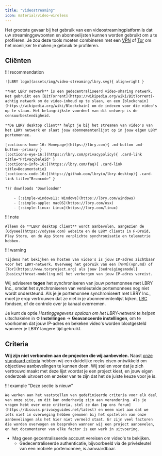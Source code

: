 ```yaml
---
title: "Videostreaming"
icon: material/video-wireless
---
```


Het grootste gevaar bij het gebruik van een videostreamingplatform is dat uw streaminggewoonten en abonneelijsten kunnen worden gebruikt om u te profileren. Je zou deze tools moeten combineren met een [VPN](vpn.md) of [Tor](https://www.torproject.org/) om het moeilijker te maken je gebruik te profileren.

## Cliënten

!!! recommendation

    ![LBRY logo](assets/img/video-streaming/lbry.svg){ align=right }
    
    **Het LBRY netwerk** is een gedecentraliseerd video-sharing netwerk. Het gebruikt een [BitTorrent](https://wikipedia.org/wiki/BitTorrent)-achtig netwerk om de video-inhoud op te slaan, en een [blockchain](https://wikipedia.org/wiki/Blockchain) om de indexen voor die video's op te slaan. Het belangrijkste voordeel van dit ontwerp is de censuurbestendigheid.
    
    **De LBRY desktop client** helpt je bij het streamen van video's van het LBRY netwerk en slaat jouw abonnementenlijst op in jouw eigen LBRY portemonnee.
    
    [:octicons-home-16: Homepage](https://lbry.com){ .md-button .md-button--primary }
    [:octicons-eye-16:](https://lbry.com/privacypolicy){ .card-link title="Privacybeleid" }
    [:octicons-info-16:](https://lbry.com/faq){ .card-link title=Documentatie}
    [:octicons-code-16:](https://github.com/lbryio/lbry-desktop){ .card-link title="Broncode" }
    
    ??? downloads "Downloaden"
    
        - [:simple-windows11: Windows](https://lbry.com/windows)
        - [:simple-apple: macOS](https://lbry.com/osx)
        - [:simple-linux: Linux](https://lbry.com/linux)

!!! note

    Alleen de **LBRY desktop client** wordt aanbevolen, aangezien de [Odysee](https://odysee.com) website en de LBRY clients in F-Droid, Play Store, en de App Store verplichte synchronisatie en telemetrie hebben.

!!! warning

    Tijdens het bekijken en hosten van video's is jouw IP-adres zichtbaar voor het LBRY-netwerk. Overweeg het gebruik van een [VPN](vpn.md) of [Tor](https://www.torproject.org) als jouw [bedreigingsmodel](basics/threat-modeling.md) het verbergen van jouw IP-adres vereist.

Wij adviseren **tegen** het synchroniseren van jouw portemonnee met LBRY Inc., omdat het synchroniseren van versleutelde portemonnees nog niet wordt ondersteund. Als je je portemonnee synchroniseert met LBRY Inc., moet je erop vertrouwen dat ze niet in je abonnementenlijst kijken, [LBC](https://lbry.com/faq/earn-credits) fondsen, of de controle over je kanaal overnemen.

Je kunt de optie *Hostinggegevens opslaan om het LBRY-netwerk te helpen* uitschakelen in :gear: **Instellingen** → **Geavanceerde instellingen**, om te voorkomen dat jouw IP-adres en bekeken video's worden blootgesteld wanneer je LBRY langere tijd gebruikt.

## Criteria

**Wij zijn niet verbonden aan de projecten die wij aanbevelen.** Naast [onze standaard criteria](about/criteria.md) hebben wij een duidelijke reeks eisen ontwikkeld om objectieve aanbevelingen te kunnen doen. Wij stellen voor dat je zich vertrouwd maakt met deze lijst voordat je een project kiest, en jouw eigen onderzoek uitvoert om er zeker van te zijn dat het de juiste keuze voor je is.

!!! example "Deze sectie is nieuw"

    We werken aan het vaststellen van gedefinieerde criteria voor elk deel van onze site, en dit kan onderhevig zijn aan verandering. Als je vragen hebt over onze criteria, stel ze dan [op ons forum](https://discuss.privacyguides.net/latest) en neem niet aan dat we iets niet in overweging hebben genomen bij het opstellen van onze aanbevelingen als het hier niet vermeld staat. Er zijn veel factoren die worden overwogen en besproken wanneer wij een project aanbevelen, en het documenteren van elke factor is een werk in uitvoering.

- Mag geen gecentraliseerde account vereisen om video's te bekijken.
    - Gedecentraliseerde authenticatie, bijvoorbeeld via de privésleutel van een mobiele portemonnee, is aanvaardbaar.
